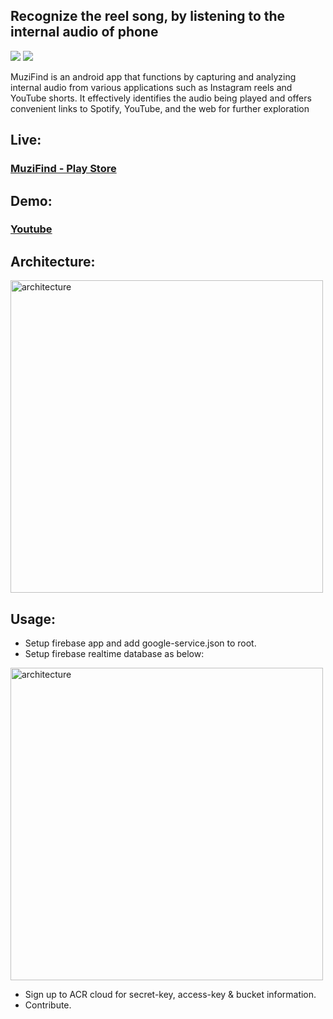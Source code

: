 ## Recognize the reel song, by listening to the internal audio of phone


<a href="https://codeclimate.com/github/mssandeepkamath/muparse-android/maintainability"><img src="https://api.codeclimate.com/v1/badges/ff1d96175429d4e716d3/maintainability" /></a>
<a href="https://codeclimate.com/github/mssandeepkamath/muparse-android/test_coverage"><img src="https://api.codeclimate.com/v1/badges/ff1d96175429d4e716d3/test_coverage" /></a>

MuziFind is an android app that functions by capturing and analyzing internal audio from various applications such as Instagram reels and YouTube shorts. It effectively identifies the audio being played and offers convenient links to Spotify, YouTube, and the web for further exploration

## Live:

### [MuziFind - Play Store](https://play.google.com/store/apps/details?id=com.sandeep.music_recognizer_app&hl=en&gl=IN)

## Demo:

### [Youtube](https://www.youtube.com/watch?v=nNGeyQrl9QY)

## Architecture:

<img width="500" src="https://github.com/mssandeepkamath/muparse-android/assets/90695071/d3c4feb4-2586-4a4d-b521-6810f61659b3" align="center" alt="architecture"  border="0">

## Usage:

* Setup firebase app and add google-service.json to root.
* Setup firebase realtime database as below:
  
<img width="500" src="https://github.com/mssandeepkamath/muparse-android/assets/90695071/c5624ba4-a6fd-4cd5-9733-abd1d4f43778" align="center" alt="architecture"  border="0">

* Sign up to ACR cloud for secret-key, access-key & bucket information.
* Contribute.






